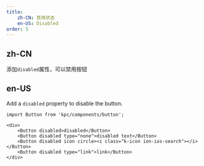 ```yaml
---
title: 
    zh-CN: 禁用状态
    en-US: Disabled
order: 5
---
```


## zh-CN

添加`disabled`属性，可以禁用按钮

## en-US

Add a `disabled` property to disable the button.

```vdt
import Button from 'kpc/components/button';

<div>
    <Button disabled>disabled</Button>
    <Button disabled type="none">disabled text</Button>
    <Button disabled icon circle><i class="k-icon ion-ios-search"></i></Button>
    <Button disabled type="link">link</Button>
</div>
```
